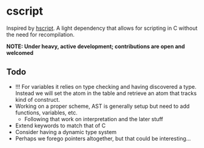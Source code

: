 # cscript

Inspired by [hscript](https://github.com/HaxeFoundation/hscript). A light dependency that allows for scripting in C without the need for recompilation.

**NOTE: Under heavy, active development; contributions are open and welcomed**

## Todo

+ !!! For variables it relies on type checking and having discovered a type. Instead we will set the atom in the table and retrieve an atom that tracks kind of
construct.
+ Working on a proper scheme, AST is generally setup but need to add functions, variables, etc.
    + Following that work on interpretation and the later stuff
+ Extend keywords to match that of C
+ Consider having a dynamic type system
+ Perhaps we forego pointers altogether, but that could be interesting...
